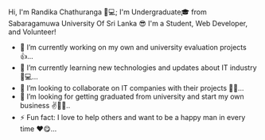Hi, I'm Randika Chathuranga 🧔💻; I'm Undergraduate🎓 from Sabaragamuwa University Of Sri Lanka 😎
  I'm a Student, Web Developer, and Volunteer!

- 🔭 I’m currently working on my own and university evaluation projects 👍...
- 🌱 I’m currently learning new technologies and updates about IT industry 🎯💻...
- 👯 I’m looking to collaborate on IT companies with their projects 👨‍💻...
- 🤔 I’m looking for getting graduated from university and start my own business ✌🙋‍♂️..
- ⚡ Fun fact: I love to help others and want to be a happy man in every time ❤😋...


